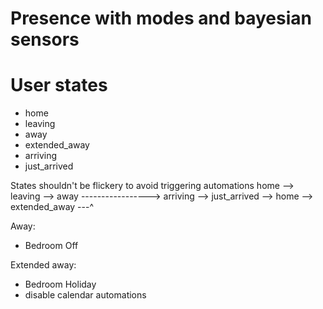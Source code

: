 # Presence with modes and bayesian sensors

# User states
  - home
  - leaving
  - away
  - extended_away
  - arriving
  - just_arrived

States shouldn't be flickery to avoid triggering automations
  home --> leaving --> away -----------------> arriving --> just_arrived --> home
                           \--> extended_away ---^

Away: 
 - Bedroom Off

Extended away:
 - Bedroom Holiday
 - disable calendar automations





